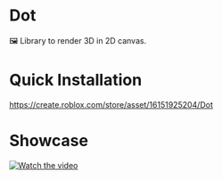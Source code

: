 # Dot
🖼️ Library to render 3D in 2D canvas.

# Quick Installation
https://create.roblox.com/store/asset/16151925204/Dot

# Showcase
[![Watch the video](https://img.youtube.com/vi/LpYMHcKd4BA/maxresdefault.jpg)](https://youtu.be/LpYMHcKd4BA)

```
